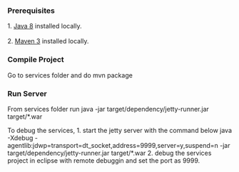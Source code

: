 <h3>Prerequisites</h3>
1. <a href="http://www.oracle.com/technetwork/java/javase/downloads/index.html" target="_balnk">Java 8</a> installed locally.<br><br>
2. <a href="http://maven.apache.org/download.html" target="_blank">Maven 3</a> installed locally.
<h3>Compile Project</h3>
<p>Go to services folder and do mvn package</p>
<h3>Run Server</h3>
<p>From services folder run java -jar target/dependency/jetty-runner.jar target/*.war</p>

<p>To debug the services, 
    1. start the jetty server with the command below
       java -Xdebug -agentlib:jdwp=transport=dt_socket,address=9999,server=y,suspend=n -jar target/dependency/jetty-runner.jar target/*.war
    2. debug the services project in eclipse with remote debuggin and set the port as 9999.
</p>
